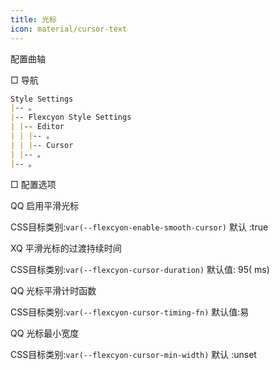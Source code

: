 ```yaml
---
title: 光标
icon: material/cursor-text
---
```


配置曲轴

□ 导航

```md
Style Settings
|-- 。
|-- Flexcyon Style Settings
| |-- Editor
| | |-- 。
| | |-- Cursor
| |-- 。
|-- 。
```

□ 配置选项

QQ 启用平滑光标

CSS目标类别:`var(--flexcyon-enable-smooth-cursor)`
默认 :true

XQ 平滑光标的过渡持续时间

CSS目标类别:`var(--flexcyon-cursor-duration)`
默认值: 95( ms)

QQ 光标平滑计时函数

CSS目标类别:`var(--flexcyon-cursor-timing-fn)`
默认值:易

QQ 光标最小宽度

CSS目标类别:`var(--flexcyon-cursor-min-width)`
默认 :unset
